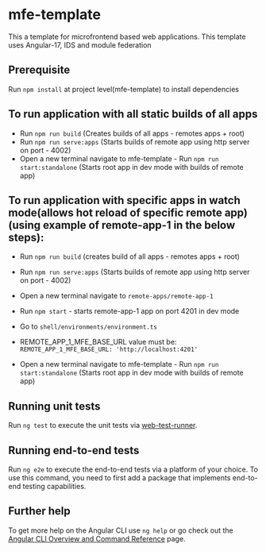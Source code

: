 # mfe-template

This a template for microfrontend based web applications. This template uses Angular-17, IDS and module federation

## Prerequisite

Run `npm install` at project level(mfe-template) to install dependencies

## To run application with all static builds of all apps
- Run `npm run build` (Creates builds of all apps - remotes apps + root)
- Run `npm run serve:apps` (Starts builds of remote app using http server on port - 4002)
- Open a new terminal navigate to mfe-template - Run  `npm run start:standalone` (Starts root app in dev mode with builds of remote app)

## To run application with specific apps in watch mode(allows hot reload of specific remote app) (using example of remote-app-1 in the below steps):
- Run `npm run build` (creates build of all apps - remotes apps + root)
- Run `npm run serve:apps`  (Starts builds of remote app using http server on port - 4002)
- Open a new terminal navigate to `remote-apps/remote-app-1`
- Run `npm start` - starts remote-app-1 app on port 4201 in dev mode
- Go to `shell/environments/environment.ts`
- REMOTE_APP_1_MFE_BASE_URL value must be:
    ```REMOTE_APP_1_MFE_BASE_URL: 'http://localhost:4201'```
  
- Open a new terminal navigate to mfe-template - Run  `npm run start:standalone` (Starts root app in dev mode with builds of remote app)

## Running unit tests

Run `ng test` to execute the unit tests via [web-test-runner](https://modern-web.dev/docs/test-runner/overview/).

## Running end-to-end tests

Run `ng e2e` to execute the end-to-end tests via a platform of your choice. To use this command, you need to first add a package that implements end-to-end testing capabilities.

## Further help

To get more help on the Angular CLI use `ng help` or go check out the [Angular CLI Overview and Command Reference](https://angular.io/cli) page.
